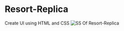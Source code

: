 # Resort-Replica
Create UI using HTML and CSS
![SS Of Resort-Replica](https://user-images.githubusercontent.com/105486742/208247943-266c29dd-5641-4ad4-8dcc-af2b946b3204.jpg)
